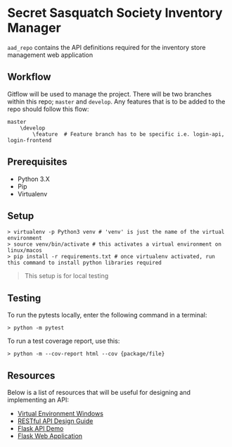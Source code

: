 # Secret Sasquatch Society Inventory Manager
`aad_repo` contains the API definitions required for the inventory store management web application

## Workflow
Gitflow will be used to manage the project. There will be two branches within this repo; `master` and `develop`. Any features that is to be added to the repo should follow this flow:
```
master
    \develop
        \feature  # Feature branch has to be specific i.e. login-api, login-frontend
```

## Prerequisites
- Python 3.X
- Pip
- Virtualenv

## Setup
```
> virtualenv -p Python3 venv # 'venv' is just the name of the virtual environment
> source venv/bin/activate # this activates a virtual environment on linux/macos
> pip install -r requirements.txt # once virtualenv activated, run this command to install python libraries required  
```
> This setup is for local testing

## Testing
To run the pytests locally, enter the following command in a terminal:
```$xslt
> python -m pytest
```
To run a test coverage report, use this:
```$xslt
> python -m --cov-report html --cov {package/file}
```

## Resources
Below is a list of resources that will be useful for designing and implementing an API:
- [Virtual Environment Windows](https://programwithus.com/learn-to-code/Pip-and-virtualenv-on-Windows/)
- [RESTful API Design Guide](https://apiguide.readthedocs.io/en/latest/build_and_publish/use_RESTful_urls.html)
- [Flask API Demo](https://programminghistorian.org/en/lessons/creating-apis-with-python-and-flask)
- [Flask Web Application](https://www.freecodecamp.org/news/how-to-build-a-web-application-using-flask-and-deploy-it-to-the-cloud-3551c985e492/)
